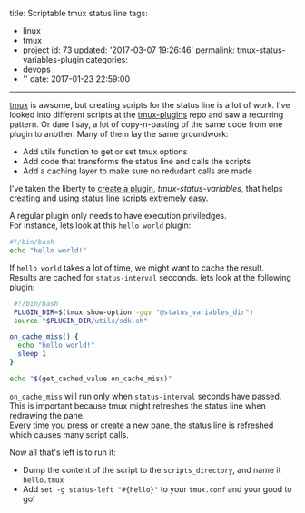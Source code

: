 title: Scriptable tmux status line
tags:
  - linux
  - tmux
  - project
id: 73
updated: '2017-03-07 19:26:46'
permalink: tmux-status-variables-plugin
categories:
  - devops
  - ''
date: 2017-01-23 22:59:00
---


[tmux](https://tmux.github.io/) is awsome, but creating scripts for the status line is a lot of work. I've looked into different scripts at the [tmux-plugins](https://github.com/tmux-plugins) repo and saw a recurring pattern. Or dare I say, a lot of copy-n-pasting of the same code from one plugin to another. Many of them lay the same groundwork:

- Add utils function to get or set tmux options
- Add code that transforms the status line and calls the scripts
- Add a caching layer to make sure no redudant calls are made

I've taken the liberty to [create a plugin](https://github.com/odedlaz/tmux-status-variables), *tmux-status-variables*, that helps creating and using status line scripts extremely easy.

<!-- more -->

A regular plugin only needs to have execution priviledges.  
 For instance, lets look at this `hello world` plugin:

```bash
#!/bin/bash  
echo "hello world!"  
```

If `hello world` takes a lot of time, we might want to cache the result.  
 Results are cached for `status-interval` seoconds. lets look at the following plugin:

```bash  
 #!/bin/bash  
 PLUGIN_DIR=$(tmux show-option -gqv "@status_variables_dir")  
 source "$PLUGIN_DIR/utils/sdk.sh"

on_cache_miss() {  
  echo "hello world!"  
  sleep 1  
}

echo "$(get_cached_value on_cache_miss)"  
```

`on_cache_miss` will run only when `status-interval` seconds have passed.  
 This is important because tmux might refreshes the status line when redrawing the pane.  
 Every time you press or create a new pane, the status line is refreshed which causes many script calls.

Now all that's left is to run it:

* Dump the content of the script to the `scripts_directory`, and name it `hello.tmux`
* Add `set -g status-left "#{hello}"` to your `tmux.conf` and your good to go!


